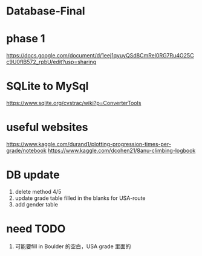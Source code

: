 # Database-Final

# phase 1
https://docs.google.com/document/d/1eej1qyuyQSd8CmRel0RG7Ru4O25Cc9U0fIB572_rpbU/edit?usp=sharing

# SQLite to MySql
https://www.sqlite.org/cvstrac/wiki?p=ConverterTools


# useful websites
https://www.kaggle.com/durand1/plotting-progression-times-per-grade/notebook
https://www.kaggle.com/dcohen21/8anu-climbing-logbook

# DB update
1. delete method 4/5
2. update grade table filled in the blanks for USA-route
3. add gender table

# need TODO
1. 可能要fill in Boulder 的空白，USA grade 里面的
